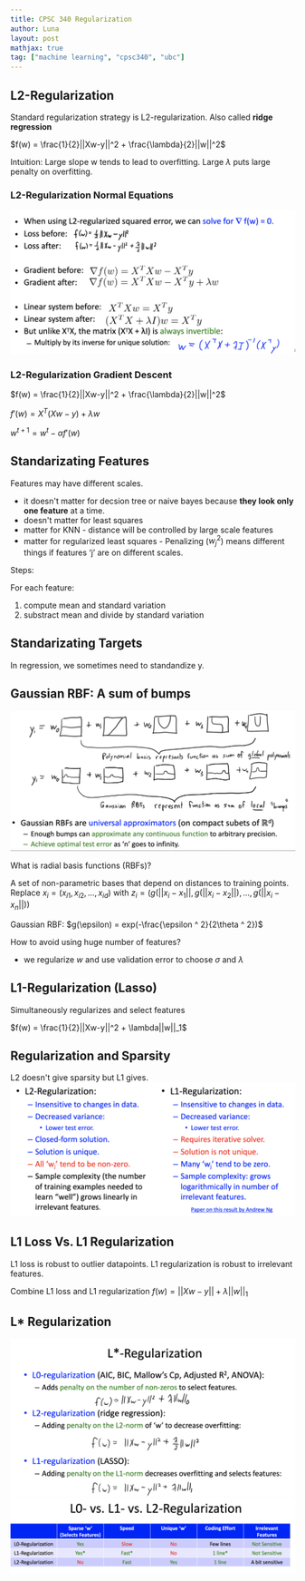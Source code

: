 ```yaml
---
title: CPSC 340 Regularization
author: Luna
layout: post
mathjax: true
tag: ["machine learning", "cpsc340", "ubc"]
---
```


## L2-Regularization
Standard regularization strategy is L2-regularization.
Also called **ridge regression**

$f(w) = \frac{1}{2}||Xw-y||^2 + \frac{\lambda}{2}||w||^2$

Intuition: Large slope w tends to lead to overfitting. Large $\lambda$ puts large penalty on overfitting.

### L2-Regularization Normal Equations
![](/img/cpsc340/L2-regu.png)

### L2-Regularization Gradient Descent
$f(w) = \frac{1}{2}||Xw-y||^2 + \frac{\lambda}{2}||w||^2$

$f'(w)  = X^T (Xw-y) + \lambda w$

$w^{t+1} = w^t - \alpha f'(w)$

## Standarizating Features

Features may have different scales.
- it doesn't matter for decsion tree or naive bayes because **they look only one feature** at a time.
- doesn't matter for least squares 
- matter for KNN - distance will be controlled by large scale features
- matter for regularized least squares - Penalizing ($w_j^2$) means different things if features ‘j’ are on different scales.

Steps:

For each feature:
1. compute mean and standard variation
2. substract mean and divide by standard variation

## Standarizating Targets

In regression, we sometimes need to standandize y.

## Gaussian RBF: A sum of bumps
![](/img/cpsc340/gaussian-rbf.png)

What is radial basis functions (RBFs)?

A set of non-parametric bases that depend on distances to training points. Replace $x_i = (x_{i1}, x_{i2}, ..., x_{id})$  with $z_i = (g(||x_i-x_1||, g(||x_i-x_2||), ..., g(||x_i-x_n||))$

Gaussian RBF: $g(\epsilon) = exp(-\frac{\epsilon ^ 2}{2\theta ^ 2})$

How to avoid using huge number of features?
- we regularize $w$ and use validation error to choose $\sigma$ and $\lambda$

## L1-Regularization (Lasso)
Simultaneously regularizes and select features

$f(w) = \frac{1}{2}||Xw-y||^2 + \lambda||w||_1$

## Regularization and Sparsity
L2 doesn't give sparsity but L1 gives.
![](/img/cpsc340/L1vsL2.png)

## L1 Loss Vs. L1 Regularization
L1 loss is robust to outlier datapoints. 
L1 regularization is robust to irrelevant features.

Combine L1 loss and L1 regularization
$f(w) = ||Xw-y|| + \lambda||w||_1$

## L* Regularization
![](/img/cpsc340/Ln.png)
![](/img/cpsc340/Ln-2.png)
